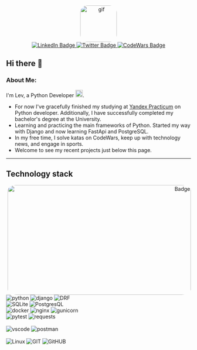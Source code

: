 <div id="header" align="center">
  <img alt="gif" src="https://media.giphy.com/media/v1.Y2lkPTc5MGI3NjExYWUwM2ZhNTlkYTYyNTBjM2JlYWNiMmFkNWZkYmUyZjhhZDRlODE4OCZlcD12MV9pbnRlcm5hbF9naWZzX2dpZklkJmN0PWc/du3J3cXyzhj75IOgvA/giphy.gif" width="100" style="border-radius: 20%"/>
</div>
<div id="badges" align="center">
  <a href="https://t.me/lsalekseev">
    <img src="https://img.shields.io/badge/Telegram-blue?style=for-the-badge&logo=telegram&logoColor=white" alt="LinkedIn Badge"/>
  </a>
  <a href="mailto:l.s.alekseev0@gmail.com">
    <img src="https://img.shields.io/badge/email-yellow?style=for-the-badge&logo=mail.ru&logoColor=red" alt="Twitter Badge"/>
  <a href="https://www.codewars.com/users/alekseevpy/badges/micro">
    <img src="https://img.shields.io/badge/CodeWars-brightgreen?style=for-the-badge" alt="CodeWars Badge"/>
  </a>
</div>

## Hi there 👋

### About Me:

I'm Lev, a Python Developer <img src="https://media.giphy.com/media/WUlplcMpOCEmTGBtBW/giphy.gif" width="20">.

- For now I've gracefully finished my studying
  at <a href="https://practicum.yandex.ru/profile/backend-developer/">Yandex Practicum</a> on Python developer. Additionally, I have successfully completed my bachelor's degree at the University.
- Learning and practicing the main frameworks of Python. Started my way with Django and now learning FastApi and PostgreSQL.
- In my free time, I solve katas on CodeWars, keep up with technology news, and engage in sports.
- Welcome to see my recent projects just below this page.
---

## Technology stack

<div id="techs" align="center">
  <div id="gif" align="right">
    <img align="right" style="border-radius: 5%" width="500" height="300" src="https://media.giphy.com/media/v1.Y2lkPTc5MGI3NjExNjY5Njk3YzZjZjBhZjRjMGRhMmU5MTNmMWM1OTRlZWIzZTEwZmE1OCZlcD12MV9pbnRlcm5hbF9naWZzX2dpZklkJmN0PWc/dWesBcTLavkZuG35MI/giphy.gif" alt="Badge"/>
  </div>
  <div id="" align="left">
    <img src="https://img.shields.io/badge/python-blue?style=for-the-badge&logo=python&logoColor=yellow" alt="python"/>
    <img src="https://img.shields.io/badge/django-green?style=for-the-badge&logo=django&logoColor=white" alt="django"/>
    <img src="https://img.shields.io/badge/DRF-red?style=for-the-badge&logo=DRF&logoColor=white" alt="DRF"/> <br>
    <img src="https://img.shields.io/badge/SQLite-07405E?style=for-the-badge&logo=sqlite&logoColor=white" alt="SQLite"/>
    <img src="https://img.shields.io/badge/PostgresQL-blue?style=for-the-badge&logo=postgresql&logoColor=white" alt="PostgresQL"/> <br>
    <img src="https://img.shields.io/badge/docker-blue?style=for-the-badge&logo=docker&logoColor=white" alt="docker"/>
    <img src="https://img.shields.io/badge/nginx-black?style=for-the-badge&logo=nginx&logoColor=white" alt="nginx"/>
    <img src="https://img.shields.io/badge/gunicorn-grey?style=for-the-badge&logo=gunicorn&logoColor=green" alt="gunicorn"/><br>
    <img src="https://img.shields.io/badge/Pytest-green?style=for-the-badge&logo=pytest&logoColor=white" alt="pytest"/>
    <img src="https://img.shields.io/badge/requests-black?style=for-the-badge&logo=&logoColor=white" alt="requests"/><br>
    <br>
    <img src="https://img.shields.io/badge/VSCode-blue?style=for-the-badge&logo=visual-studio-code&logoColor=white" alt="vscode"/>
    <img src="https://img.shields.io/badge/postman-yellow?style=for-the-badge&logo=postman&logoColor=orange" alt="postman"/><br>
    <br>
    <img src="https://img.shields.io/badge/Linux-black?style=for-the-badge&logo=linux&logoColor=orange" alt="Linux"/>
    <img src="https://img.shields.io/badge/GIT-black?style=for-the-badge&logo=git&logoColor=red" alt="GIT"/>
    <img src="https://img.shields.io/badge/GitHUB-black?style=for-the-badge&logo=github&logoColor=white" alt="GitHUB"/>
  </div>
</div>
